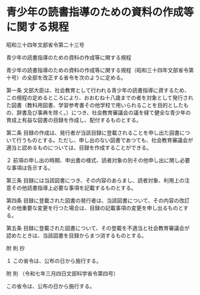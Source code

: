 # 青少年の読書指導のための資料の作成等に関する規程

昭和三十四年文部省令第二十三号

青少年の読書指導のための資料の作成等に関する規程

青少年の読書指導のための資料の作成等に関する規程（昭和三十四年文部省令第十号）の全部を改正する省令を次のように定める。

第一条 文部大臣は、社会教育として行われる青少年の読書指導に資するため、この規程の定めるところにより、おおむね十八歳までの者を対象として発行された図書（教科用図書、学習参考書その他学校で用いられることを目的としたもの、辞書及び事典を除く。）につき、社会教育審議会の議を経て健全な青少年の育成上有益な図書の目録を作成し、配付するものとする。

第二条 目録の作成は、発行者が当該目録に登載されることを申し出た図書について行うものとする。ただし、申し出のない図書であつても、社会教育審議会が適当と認めるものについては、目録を作成することができる。

２ 前項の申し出の時期、申出書の様式、読者対象の別その他申し出に関し必要な事項は告示する。

第三条 目録には当該図書につき、その内容のあらまし、読者対象、利用上の注意その他読書指導上必要な事項を記載するものとする。

第四条 目録に登載された図書の発行者は、当該図書について、その内容の改訂その他重要な変更を行つた場合は、目録の記載事項の変更を申し出るものとする。

第五条 目録に登載された図書について、その登載を不適当と社会教育審議会が認めたときは、当該図書を目録からまつ消するものとする。

附 則 抄

１ この省令は、公布の日から施行する。

附 則 （令和七年三月四日文部科学省令第四号）

この省令は、公布の日から施行する。
